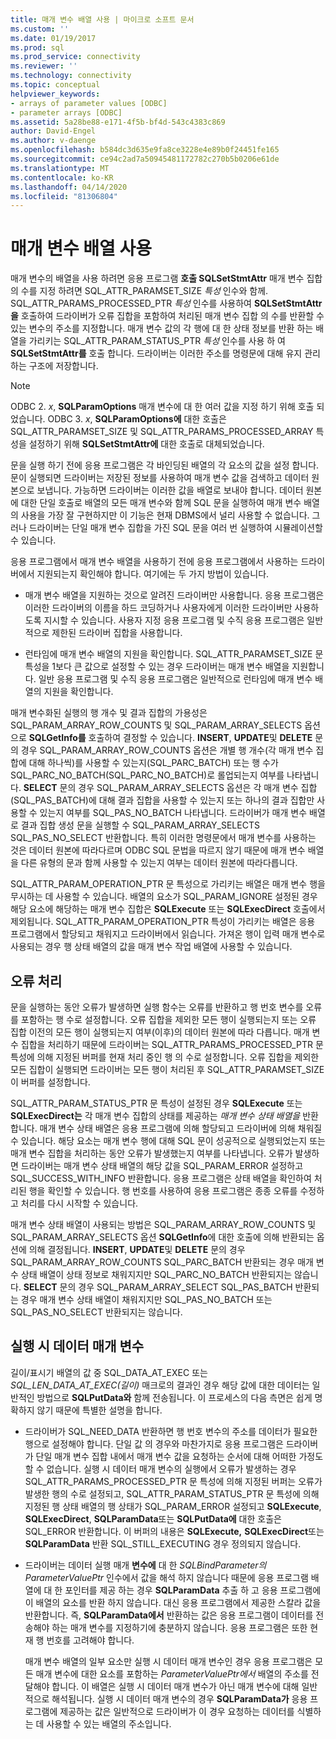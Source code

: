 ```yaml
---
title: 매개 변수 배열 사용 | 마이크로 소프트 문서
ms.custom: ''
ms.date: 01/19/2017
ms.prod: sql
ms.prod_service: connectivity
ms.reviewer: ''
ms.technology: connectivity
ms.topic: conceptual
helpviewer_keywords:
- arrays of parameter values [ODBC]
- parameter arrays [ODBC]
ms.assetid: 5a28be88-e171-4f5b-bf4d-543c4383c869
author: David-Engel
ms.author: v-daenge
ms.openlocfilehash: b584dc3d635e9fa8ce3228e4e89b0f24451fe165
ms.sourcegitcommit: ce94c2ad7a50945481172782c270b5b0206e61de
ms.translationtype: MT
ms.contentlocale: ko-KR
ms.lasthandoff: 04/14/2020
ms.locfileid: "81306804"
---
```

# <a name="using-arrays-of-parameters"></a>매개 변수 배열 사용
매개 변수의 배열을 사용 하려면 응용 프로그램 **호출 SQLSetStmtAttr** 매개 변수 집합의 수를 지정 하려면 SQL_ATTR_PARAMSET_SIZE *특성* 인수와 함께. SQL_ATTR_PARAMS_PROCESSED_PTR *특성* 인수를 사용하여 **SQLSetStmtAttr을** 호출하여 드라이버가 오류 집합을 포함하여 처리된 매개 변수 집합 의 수를 반환할 수 있는 변수의 주소를 지정합니다. 매개 변수 값의 각 행에 대 한 상태 정보를 반환 하는 배열을 가리키는 SQL_ATTR_PARAM_STATUS_PTR *특성* 인수를 사용 하 여 **SQLSetStmtAttr를** 호출 합니다. 드라이버는 이러한 주소를 명령문에 대해 유지 관리하는 구조에 저장합니다.  
  
> [!NOTE]  
>  ODBC 2. *x*, **SQLParamOptions** 매개 변수에 대 한 여러 값을 지정 하기 위해 호출 되었습니다. ODBC 3. *x*, **SQLParamOptions에** 대한 호출은 SQL_ATTR_PARAMSET_SIZE 및 SQL_ATTR_PARAMS_PROCESSED_ARRAY 특성을 설정하기 위해 **SQLSetStmtAttr에** 대한 호출로 대체되었습니다.  
  
 문을 실행 하기 전에 응용 프로그램은 각 바인딩된 배열의 각 요소의 값을 설정 합니다. 문이 실행되면 드라이버는 저장된 정보를 사용하여 매개 변수 값을 검색하고 데이터 원본으로 보냅니다. 가능하면 드라이버는 이러한 값을 배열로 보내야 합니다. 데이터 원본에 대한 단일 호출로 배열의 모든 매개 변수와 함께 SQL 문을 실행하여 매개 변수 배열의 사용을 가장 잘 구현하지만 이 기능은 현재 DBMS에서 널리 사용할 수 없습니다. 그러나 드라이버는 단일 매개 변수 집합을 가진 SQL 문을 여러 번 실행하여 시뮬레이션할 수 있습니다.  
  
 응용 프로그램에서 매개 변수 배열을 사용하기 전에 응용 프로그램에서 사용하는 드라이버에서 지원되는지 확인해야 합니다. 여기에는 두 가지 방법이 있습니다.  
  
-   매개 변수 배열을 지원하는 것으로 알려진 드라이버만 사용합니다. 응용 프로그램은 이러한 드라이버의 이름을 하드 코딩하거나 사용자에게 이러한 드라이버만 사용하도록 지시할 수 있습니다. 사용자 지정 응용 프로그램 및 수직 응용 프로그램은 일반적으로 제한된 드라이버 집합을 사용합니다.  
  
-   런타임에 매개 변수 배열의 지원을 확인합니다. SQL_ATTR_PARAMSET_SIZE 문 특성을 1보다 큰 값으로 설정할 수 있는 경우 드라이버는 매개 변수 배열을 지원합니다. 일반 응용 프로그램 및 수직 응용 프로그램은 일반적으로 런타임에 매개 변수 배열의 지원을 확인합니다.  
  
 매개 변수화된 실행의 행 개수 및 결과 집합의 가용성은 SQL_PARAM_ARRAY_ROW_COUNTS 및 SQL_PARAM_ARRAY_SELECTS 옵션으로 **SQLGetInfo를** 호출하여 결정할 수 있습니다. **INSERT**, **UPDATE**및 **DELETE** 문의 경우 SQL_PARAM_ARRAY_ROW_COUNTS 옵션은 개별 행 개수(각 매개 변수 집합에 대해 하나씩)를 사용할 수 있는지(SQL_PARC_BATCH) 또는 행 수가 SQL_PARC_NO_BATCH(SQL_PARC_NO_BATCH)로 롤업되는지 여부를 나타냅니다. **SELECT** 문의 경우 SQL_PARAM_ARRAY_SELECTS 옵션은 각 매개 변수 집합(SQL_PAS_BATCH)에 대해 결과 집합을 사용할 수 있는지 또는 하나의 결과 집합만 사용할 수 있는지 여부를 SQL_PAS_NO_BATCH 나타냅니다. 드라이버가 매개 변수 배열로 결과 집합 생성 문을 실행할 수 SQL_PARAM_ARRAY_SELECTS SQL_PAS_NO_SELECT 반환합니다. 특히 이러한 명령문에서 매개 변수를 사용하는 것은 데이터 원본에 따라다르며 ODBC SQL 문법을 따르지 않기 때문에 매개 변수 배열을 다른 유형의 문과 함께 사용할 수 있는지 여부는 데이터 원본에 따라다릅니다.  
  
 SQL_ATTR_PARAM_OPERATION_PTR 문 특성으로 가리키는 배열은 매개 변수 행을 무시하는 데 사용할 수 있습니다. 배열의 요소가 SQL_PARAM_IGNORE 설정된 경우 해당 요소에 해당하는 매개 변수 집합은 **SQLExecute** 또는 **SQLExecDirect** 호출에서 제외됩니다. SQL_ATTR_PARAM_OPERATION_PTR 특성이 가리키는 배열은 응용 프로그램에서 할당되고 채워지고 드라이버에서 읽습니다. 가져온 행이 입력 매개 변수로 사용되는 경우 행 상태 배열의 값을 매개 변수 작업 배열에 사용할 수 있습니다.  
  
## <a name="error-processing"></a>오류 처리  
 문을 실행하는 동안 오류가 발생하면 실행 함수는 오류를 반환하고 행 번호 변수를 오류를 포함하는 행 수로 설정합니다. 오류 집합을 제외한 모든 행이 실행되는지 또는 오류 집합 이전의 모든 행이 실행되는지 여부(이후)의 데이터 원본에 따라 다릅니다. 매개 변수 집합을 처리하기 때문에 드라이버는 SQL_ATTR_PARAMS_PROCESSED_PTR 문 특성에 의해 지정된 버퍼를 현재 처리 중인 행 의 수로 설정합니다. 오류 집합을 제외한 모든 집합이 실행되면 드라이버는 모든 행이 처리된 후 SQL_ATTR_PARAMSET_SIZE 이 버퍼를 설정합니다.  
  
 SQL_ATTR_PARAM_STATUS_PTR 문 특성이 설정된 경우 **SQLExecute** 또는 **SQLExecDirect는** 각 매개 변수 집합의 상태를 제공하는 *매개 변수 상태 배열을* 반환합니다. 매개 변수 상태 배열은 응용 프로그램에 의해 할당되고 드라이버에 의해 채워질 수 있습니다. 해당 요소는 매개 변수 행에 대해 SQL 문이 성공적으로 실행되었는지 또는 매개 변수 집합을 처리하는 동안 오류가 발생했는지 여부를 나타냅니다. 오류가 발생하면 드라이버는 매개 변수 상태 배열의 해당 값을 SQL_PARAM_ERROR 설정하고 SQL_SUCCESS_WITH_INFO 반환합니다. 응용 프로그램은 상태 배열을 확인하여 처리된 행을 확인할 수 있습니다. 행 번호를 사용하여 응용 프로그램은 종종 오류를 수정하고 처리를 다시 시작할 수 있습니다.  
  
 매개 변수 상태 배열이 사용되는 방법은 SQL_PARAM_ARRAY_ROW_COUNTS 및 SQL_PARAM_ARRAY_SELECTS 옵션 **SQLGetInfo**에 대한 호출에 의해 반환되는 옵션에 의해 결정됩니다. **INSERT**, **UPDATE**및 **DELETE** 문의 경우 SQL_PARAM_ARRAY_ROW_COUNTS SQL_PARC_BATCH 반환되는 경우 매개 변수 상태 배열이 상태 정보로 채워지지만 SQL_PARC_NO_BATCH 반환되지는 않습니다. **SELECT** 문의 경우 SQL_PARAM_ARRAY_SELECT SQL_PAS_BATCH 반환되는 경우 매개 변수 상태 배열이 채워지지만 SQL_PAS_NO_BATCH 또는 SQL_PAS_NO_SELECT 반환되지는 않습니다.  
  
## <a name="data-at-execution-parameters"></a>실행 시 데이터 매개 변수  
 길이/표시기 배열의 값 중 SQL_DATA_AT_EXEC 또는*SQL_LEN_DATA_AT_EXEC(길이)* 매크로의 결과인 경우 해당 값에 대한 데이터는 일반적인 방법으로 **SQLPutData와** 함께 전송됩니다. 이 프로세스의 다음 측면은 쉽게 명확하지 않기 때문에 특별한 설명을 합니다.  
  
-   드라이버가 SQL_NEED_DATA 반환하면 행 번호 변수의 주소를 데이터가 필요한 행으로 설정해야 합니다. 단일 값 의 경우와 마찬가지로 응용 프로그램은 드라이버가 단일 매개 변수 집합 내에서 매개 변수 값을 요청하는 순서에 대해 어떠한 가정도 할 수 없습니다. 실행 시 데이터 매개 변수의 실행에서 오류가 발생하는 경우 SQL_ATTR_PARAMS_PROCESSED_PTR 문 특성에 의해 지정된 버퍼는 오류가 발생한 행의 수로 설정되고, SQL_ATTR_PARAM_STATUS_PTR 문 특성에 의해 지정된 행 상태 배열의 행 상태가 SQL_PARAM_ERROR 설정되고 **SQLExecute**, **SQLExecDirect**, **SQLParamData**또는 **SQLPutData에** 대한 호출은 SQL_ERROR 반환합니다. 이 버퍼의 내용은 **SQLExecute,** **SQLExecDirect**또는 **SQLParamData** 반환 SQL_STILL_EXECUTING 경우 정의되지 않습니다.  
  
-   드라이버는 데이터 실행 매개 **변수에** 대 한 *SQLBindParameter의 ParameterValuePtr* 인수에서 값을 해석 하지 않습니다 때문에 응용 프로그램 배열에 대 한 포인터를 제공 하는 경우 **SQLParamData** 추출 하 고 응용 프로그램에이 배열의 요소를 반환 하지 않습니다. 대신 응용 프로그램에서 제공한 스칼라 값을 반환합니다. 즉, **SQLParamData에서** 반환하는 값은 응용 프로그램이 데이터를 전송해야 하는 매개 변수를 지정하기에 충분하지 않습니다. 응용 프로그램은 또한 현재 행 번호를 고려해야 합니다.  
  
     매개 변수 배열의 일부 요소만 실행 시 데이터 매개 변수인 경우 응용 프로그램은 모든 매개 변수에 대한 요소를 포함하는 *ParameterValuePtr에서* 배열의 주소를 전달해야 합니다. 이 배열은 실행 시 데이터 매개 변수가 아닌 매개 변수에 대해 일반적으로 해석됩니다. 실행 시 데이터 매개 변수의 경우 **SQLParamData가** 응용 프로그램에 제공하는 값은 일반적으로 드라이버가 이 경우 요청하는 데이터를 식별하는 데 사용할 수 있는 배열의 주소입니다.

